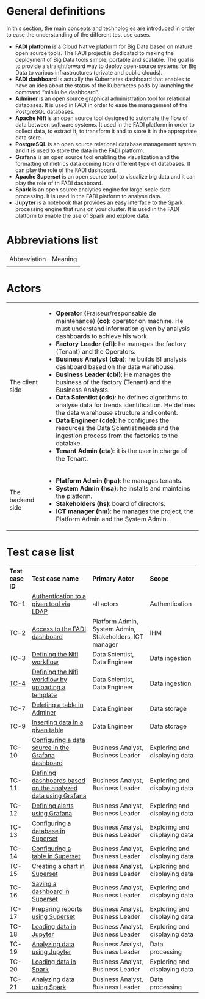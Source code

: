 # General definitions

In this section, the main concepts and technologies are introduced in order to ease the understanding of the different test use cases.



*   **FADI platform** is a Cloud Native platform for Big Data based on mature open source tools. The FADI project is dedicated to making the deployment of Big Data tools simple, portable and scalable. The goal is to provide a straightforward way to deploy open-source systems for Big Data to various infrastructures (private and public clouds). 
*   **FADI dashboard** is actually the Kubernetes dashboard that enables to have an idea about the status of the Kubernetes pods by launching the command “minikube dashboard”.
*   **Adminer** is an open source graphical administration tool for relational databases. It is used in FADI in order to ease the management of the PostgreSQL databases.
*   **Apache Nifi** is an open source tool designed to automate the flow of data between software systems. It used in the FADI platform in order to collect data, to extract it, to transform it and to store it in the appropriate data store. 
*   **PostgreSQL** is an open source relational database management system and it is used to store the data in the FADI platform. 
*   **Grafana** is an open source tool enabling the visualization and the formatting of metrics data coming from different type of databases. It can play the role of the FADI dashboard.
*   **Apache Superset** is an open source tool to visualize big data and it can play the role of th FADI dashboard.
*   **Spark** is an open source analytics engine for large-scale data processing. It is used in the FADI platform to analyse data.
*   **Jupyter** is a notebook  that provides an easy interface to the Spark processing engine that runs on your cluster. It is used in the FADI platform to enable the use of Spark and explore data.


# Abbreviations list


<table>
  <tr>
   <td>Abbreviation
   </td>
   <td>Meaning
   </td>
  </tr>
  <tr>
   <td>
   </td>
   <td>
   </td>
  </tr>
</table>



# Actors


<table>
  <tr>
   <td>The client side
   </td>
   <td>
<ul>

<li><strong>Operator (</strong>Fraiseur/responsable de maintenance)<strong> (co)</strong>: operator on machine. He must understand information given by analysis dashboards to achieve his work.

<li><strong>Factory Leader (cfl)</strong>:<strong> </strong>he manages the factory (Tenant) and the Operators.

<li><strong>Business Analyst (cba)</strong>: he builds BI analysis dashboard based on the data warehouse.

<li><strong>Business Leader (cbl)</strong>: He manages the business of the factory (Tenant) and the Business Analysts.

<li><strong>Data Scientist (cds)</strong>: he defines algorithms to analyse data for trends identification. He defines the data warehouse structure and content.

<li><strong>Data Engineer (cde)</strong>: he configures the resources the Data Scientist needs and the ingestion process from the factories to the datalake.

<li><strong>Tenant Admin (cta)</strong>: it is the user in charge of the Tenant.
</li>
</ul>
   </td>
  </tr>
  <tr>
   <td>The backend side
   </td>
   <td>
<ul>

<li><strong>Platform Admin (hpa)</strong>: he manages tenants.

<li><strong>System Admin (hsa)</strong>: he installs and maintains the platform.

<li><strong>Stakeholders (hs)</strong>: board of directors.

<li><strong>ICT manager (hm)</strong>: he manages the project, the Platform Admin and the System Admin.
</li>
</ul>
   </td>
  </tr>
</table>



# Test case list


<table>
  <tr>
   <td><strong>Test case ID</strong>
   </td>
   <td><strong>Test case name</strong>
   </td>
   <td><strong>Primary Actor</strong>
   </td>
   <td><strong>Scope</strong>
   </td>
  </tr>
  <tr>
   <td>TC-1
   </td>
   <td><a href="./cockburns/TC-1.md">Authentication to a given tool via LDAP</a>
   </td>
   <td>all actors
   </td>
   <td>Authentication
   </td>
  </tr>
  <tr>
   <td>TC-2
   </td>
    <td><a href="./cockburns/TC-2.md">Access to the FADI dashboard</a>
   </td>
   <td>Platform Admin, System Admin, Stakeholders, ICT manager
   </td>
   <td>IHM
   </td>
  </tr>
  <tr>
   <td>TC-3
   </td>
    <td><a href="./cockburns/TC-3.md">Defining the Nifi workflow</a>
   </td>
   <td>Data Scientist, Data Engineer
   </td>
   <td>Data ingestion
   </td>
  </tr>
  <tr>
   <td><a href="../__tests__/2-nifi.test.js" title="TC-4">TC-4</a>
   </td>
    <td><a href="./cockburns/TC-4.md">Defining the Nifi workflow by uploading a template</a>
   </td>
   <td>Data Scientist, Data Engineer
   </td>
   <td>Data ingestion
   </td>
  </tr>
  <tr>
   <td>TC-7
   </td>
    <td><a href="./cockburns/TC-7.md">Deleting a table in Adminer</a>
   </td>
   <td>Data Engineer
   </td>
   <td>Data storage
   </td>
  </tr>
  <tr>
   <td>TC-9
   </td>
    <td><a href="./cockburns/TC-9.md">Inserting data in a given table</a>
   </td>
   <td>Data Engineer
   </td>
   <td>Data storage
   </td>
  </tr>
  <tr>
   <td>TC-10
   </td>
    <td><a href="./cockburns/TC-10.md">Configuring a data source in the Grafana dashboard</a>
   </td>
   <td>Business Analyst, Business Leader
   </td>
   <td>Exploring and  displaying data
   </td>
  </tr>
  <tr>
   <td>TC-11
   </td>
   <td><a href="./cockburns/TC-11.md">Defining dashboards based on the analyzed data using Grafana</a>
   </td>
   <td>Business Analyst, Business Leader
   </td>
   <td>Exploring and  displaying data
   </td>
  </tr>
  <tr>
   <td>TC-12
   </td>
    <td><a href="./cockburns/TC-12.md">Defining alerts using Grafana</a>
   </td>
   <td>Business Analyst, Business Leader
   </td>
   <td>Exploring and  displaying data
   </td>
  </tr>
  <tr>
   <td>TC-13
   </td>
    <td><a href="./cockburns/TC-13.md">Configuring a database in Superset</a>
   </td>
   <td>Business Analyst, Business Leader
   </td>
   <td>Exploring and  displaying data
   </td>
  </tr>
  <tr>
   <td>TC-14
   </td>
    <td><a href="./cockburns/TC-14.md">Configuring a table in Superset</a>
   </td>
   <td>Business Analyst, Business Leader
   </td>
   <td>Exploring and  displaying data
   </td>
  </tr>
  <tr>
   <td>TC-15
   </td>
    <td><a href="./cockburns/TC-15.md">Creating a chart in Superset</a>
   </td>
   <td>Business Analyst, Business Leader
   </td>
   <td>Exploring and  displaying data
   </td>
  </tr>
  <tr>
   <td>TC-16
   </td>
    <td><a href="./cockburns/TC-16.md">Saving a dashboard in Superset</a>
   </td>
   <td>Business Analyst, Business Leader
   </td>
   <td>Exploring and  displaying data
   </td>
  </tr>
  <tr>
   <td>TC-17
   </td>
    <td><a href="./cockburns/TC-17.md">Preparing reports using Superset</a>
   </td>
   <td>Business Analyst, Business Leader
   </td>
   <td>Exploring and  displaying data
   </td>
  </tr>
  <tr>
   <td>TC-18
   </td>
    <td><a href="./cockburns/TC-18.md">Loading data in Jupyter</a>
   </td>
   <td>Business Analyst, Business Leader
   </td>
   <td>Exploring and  displaying data
   </td>
  </tr>
  <tr>
   <td>TC-19
   </td>
    <td><a href="./cockburns/TC-19.md">Analyzing data using Jupyter</a>
   </td>
   <td>Business Analyst, Business Leader
   </td>
   <td>Data processing
   </td>
  </tr>
  <tr>
   <td>TC-20
   </td>
    <td><a href="./cockburns/TC-20.md">Loading data in Spark</a>
   </td>
   <td>Business Analyst, Business Leader
   </td>
   <td>Exploring and  displaying data
   </td>
  </tr>
  <tr>
   <td>TC-21
   </td>
    <td><a href="./cockburns/TC-21.md">Analyzing data using Spark</a>
   </td>
   <td>Business Analyst, Business Leader
   </td>
   <td>Data processing
   </td>
  </tr>
</table>
